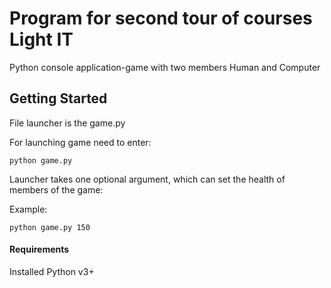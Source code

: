# Program for second tour of courses Light IT
Python console application-game with two members Human and Computer

## Getting Started
File launcher is the game.py

For launching game need to enter:

```
python game.py
```

Launcher takes one optional argument, which can set the health of members of the game:

Example:

```
python game.py 150
```

#### Requirements
Installed Python v3+
